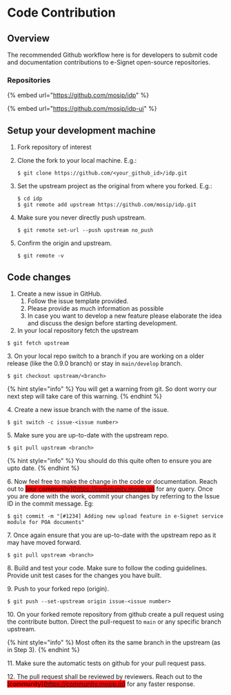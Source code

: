 # Code Contribution

## Overview

The recommended Github workflow here is for developers to submit code and documentation contributions to e-Signet open-source repositories.

### Repositories

{% embed url="https://github.com/mosip/idp" %}

{% embed url="https://github.com/mosip/idp-ui" %}

## Setup your development machine

1. Fork repository of interest
2.  Clone the fork to your local machine. E.g.:

    ```
    $ git clone https://github.com/<your_github_id>/idp.git
    ```
3.  Set the upstream project as the original from where you forked. E.g.:

    ```
    $ cd idp
    $ git remote add upstream https://github.com/mosip/idp.git
    ```
4.  Make sure you never directly push upstream.

    ```
    $ git remote set-url --push upstream no_push
    ```
5.  Confirm the origin and upstream.

    ```
    $ git remote -v
    ```

## Code changes

1. Create a new issue in GitHub.
   1. Follow the issue template provided.
   2. Please provide as much information as possible
   3. In case you want to develop a new feature please elaborate the idea and discuss the design before starting development.
2. In your local repository fetch the upstream

```
$ git fetch upstream
```

3\. On your local repo switch to a branch if you are working on a older release (like the 0.9.0 branch) or stay in `main/develop` branch.&#x20;

```
$ git checkout upstream/<branch> 
```

{% hint style="info" %}
You will get a warning from git. So dont worry our next step will take care of this warning.
{% endhint %}

4\. Create a new issue branch with the name of the issue.

```
$ git switch -c issue-<issue number>
```

5\. Make sure you are up-to-date with the upstream repo.

```
$ git pull upstream <branch> 
```

{% hint style="info" %}
You should do this quite often to ensure you are upto date.
{% endhint %}

6\. Now feel free to make the change in the code or documentation. Reach out to <mark style="background-color:red;">\[our community]\(https://community.mosip.io)</mark> for any query. Once you are done with the work, commit your changes by referring to the Issue ID in the commit message. Eg:

```
$ git commit -m "[#1234] Adding new upload feature in e-Signet service module for POA documents"
```

7\. Once again ensure that you are up-to-date with the upstream repo as it may have moved forward.

```
$ git pull upstream <branch> 
```

8\. Build and test your code. Make sure to follow the coding guidelines. Provide unit test cases for the changes you have built.

9\. Push to your forked repo (origin).

```
$ git push --set-upstream origin issue-<issue number>
```

10\. On your forked remote repository from github create a pull request using the contribute button. Direct the pull-request to `main` or any specific branch upstream.&#x20;

{% hint style="info" %}
Most often its the same branch in the upstream (as in Step 3).&#x20;
{% endhint %}

11\. Make sure the automatic tests on github for your pull request pass.

12\. The pull request shall be reviewed by reviewers. Reach out to the <mark style="background-color:red;">\[community]\(https://community.mosip.io)</mark> for any faster response.&#x20;
